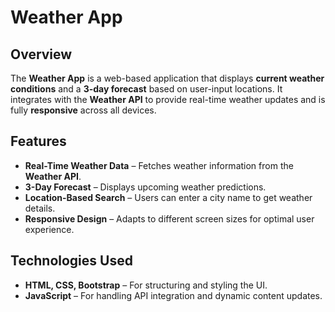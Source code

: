 # Weather App

## Overview  
The **Weather App** is a web-based application that displays **current weather conditions** and a **3-day forecast** based on user-input locations. It integrates with the **Weather API** to provide real-time weather updates and is fully **responsive** across all devices.

## Features  
- **Real-Time Weather Data** – Fetches weather information from the **Weather API**.  
- **3-Day Forecast** – Displays upcoming weather predictions.  
- **Location-Based Search** – Users can enter a city name to get weather details.  
- **Responsive Design** – Adapts to different screen sizes for optimal user experience.  

## Technologies Used  
- **HTML, CSS, Bootstrap** – For structuring and styling the UI.  
- **JavaScript** – For handling API integration and dynamic content updates.